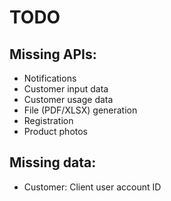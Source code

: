 # TODO

## Missing APIs:

* Notifications
* Customer input data
* Customer usage data
* File (PDF/XLSX) generation
* Registration
* Product photos

## Missing data:

* Customer: Client user account ID
